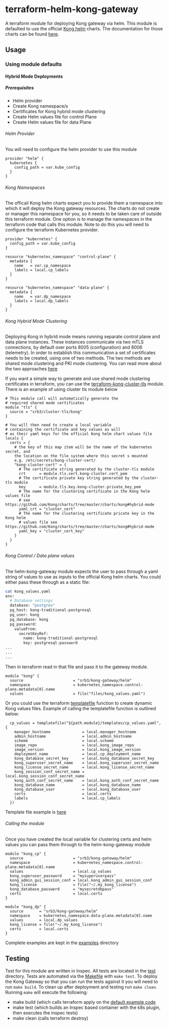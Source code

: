 # terraform-helm-kong-gateway

A terraform module for deploying Kong gateway via helm.
This module is defaulted to use the official [Kong helm](https://charts.konghq.com/)
charts. The documentation for those charts can be found [here](https://github.com/Kong/charts/blob/master/charts/kong/README.md).


## Usage

### Using module defaults

#### Hybrid Mode Deployments

##### Prerequisites

- Helm provider
- Create Kong namespace/s
- Certificates for Kong hybrid mode clustering
- Create Helm values file for control Plane
- Create Helm values file for data Plane

###### Helm Provider

You will need to configure the helm provider to use this module

```HCL
provider "helm" {
  kubernetes {
    config_path = var.kube_config
  }
}
```

###### Kong Namespaces

The officail Kong helm charts expect you to provide them a namespace
into which it will deploy the Kong gateway resources.
The charts do not create or manager this namespace for you, so it needs
to be taken care of outside this terraform module.
One option is to manage the namespaces in the terraform code that calls this module.
Note to do this you will need to configure the terraform Kubernetes provider.

```HCL
provider "kubernetes" {
  config_path = var.kube_config
}

resource "kubernetes_namespace" "control-plane" {
  metadata {
    name   = var.cp_namespace
    labels = local.cp_labels
  }
}

resource "kubernetes_namespace" "data-plane" {
  metadata {
    name   = var.dp_namespace
    labels = local.dp_labels
  }
}
```

###### Kong Hybrid Mode Clustering

Deploying Kong in hybrid mode means running separate control plane and
data plane instances. These instances communicate via two mTLS connections,
by default over ports 8005 (configuration) and 8006 (telemetry).
In order to establish this communication a set of certificates needs to be created,
using one of two methods. The two methods are shared mode clustering and PKI
mode clustering. You can read more about the two approaches [here](https://docs.konghq.com/gateway-oss/2.5.x/hybrid-mode/#configuration-properties)

If you want a simple way to generate and use shared mode clustering certificates
in terraform, you can use the [terraform-kong-cluster-tls](https://registry.terraform.io/modules/srb3/cluster-tls/kong/latest)
module. There is an example of using cluster tls module below

```HCL
# This module call will automatically generate the
# required shared mode certificates
module "tls" {
  source = "srb3/cluster-tls/kong"
}

# You will then need to create a local variable
# containing the certificate and key values as will
# as their yaml keys for the official Kong helm chart values file
locals {
  certs = {
    # the key of this map item will be the name of the kubernetes secret, and
    the location on the file system where this secret s mounted
    e.g. /etc/secrets/kong-cluster-cert/ 
    "kong-cluster-cert" = {
      # The certificate string generated by the cluster-tls module
      crt      = module.tls.cert.kong-cluster.cert_pem
      # The certificate private key string generated by the cluster-tls module
      key      = module.tls.key.kong-cluster.private_key_pem
      # The name for the clustering certificate in the Kong helm values file
      # see https://github.com/Kong/charts/tree/master/charts/kong#hybrid-mode
      yaml_crt = "cluster_cert"
      # The name for the clustering certificate pricate key in the Kong helm
      # values file see https://github.com/Kong/charts/tree/master/charts/kong#hybrid-mode
      yaml_key = "cluster_cert_key"
    }
  }
}
```

###### Kong Control / Data plane values

The helm-kong-gateway module expects the user to pass through a yaml string
of values to use as inputs to the official Kong helm charts. You could either
pass these through as a static file:

```bash
cat kong_values.yaml
env:
  # Database settings
  database: "postgres"
  pg_host: kong-traditional-postgresql
  pg_user: kong
  pg_database: kong
  pg_password:
    valueFrom:
      secretKeyRef:
        name: kong-traditional-postgresql
        key: postgresql-password
...
...
...
```

Then in terraform read in that file and pass it to the gateway module.

```HCL
module "kong" {
  source                      = "srb3/kong-gateway/helm"
  namespace                   = kubernetes_namespace.control-plane.metadata[0].name
  values                      = file("files/kong_values.yaml")
```

Or you could use the terraform [templatefile](https://www.terraform.io/docs/language/functions/templatefile.html)
function to create dynamic Kong values files. Example of calling the templatefile
function is outlined below:

```HCL
  cp_values = templatefile("${path.module}/templates/cp_values.yaml", {
    manager_hostname              = local.manager_hostname
    admin_hostname                = local.admin_hostname
    scheme                        = local.scheme
    image_repo                    = local.kong_image_repo
    image_version                 = local.kong_image_version
    deployment_name               = local.cp_deployment_name
    kong_database_secret_key      = local.kong_database_secret_key
    kong_superuser_secret_name    = local.kong_superuser_secret_name
    kong_license_secret_name      = local.kong_license_secret_name
    kong_session_conf_secret_name = local.kong_session_conf_secret_name
    kong_auth_conf_secret_name    = local.kong_auth_conf_secret_name
    kong_database_name            = local.kong_database_name
    kong_database_user            = local.kong_database_user
    certs                         = local.certs
    labels                        = local.cp_labels
  })
```

Template file example is [here](./examples/default/templates/control_plane_values.yaml)

###### Calling the module

Once you have created the local variable for clustering certs and helm values
you can pass them through to the helm-kong-gateway module

```HCL
module "kong_cp" {
  source                      = "srb3/kong-gateway/helm"
  namespace                   = kubernetes_namespace.control-plane.metadata[0].name
  values                      = local.cp_values
  kong_superuser_password     = "mysuperuserpass"
  kong_admin_gui_session_conf = local.kong_admin_gui_session_conf
  kong_license                = file("~/.my_kong_license")
  kong_database_password      = "mysecretdbpass"
  certs                       = local.certs
}

module "kong_dp" {
  source       = "srb3/kong-gateway/helm"
  namespace    = kubernetes_namespace.data-plane.metadata[0].name
  values       = local.dp_values
  kong_license = file("~/.my_kong_license")
  certs        = local.certs
}
```

Complete examples are kept in the [examples](./examples) directory

## Testing

Test for this module are written in Inspec. All
tests are located in the [test](./test/) directory. Tests are automated
via the [Makefile](./Makefile) with `make test`.
To deploy the Kong Gateway so that you can run the tests against it you will
need to run `make build`. To clean up after deployment and testing run `make clean`.
Running `make` will execute the following:

- make build (which calls terraform apply on the [default example code](./examples/default)
- make test (which builds an Inspec based container with the k8s plugin, then
             executes the inspec tests)
- make clean (calls terraform destroy)
